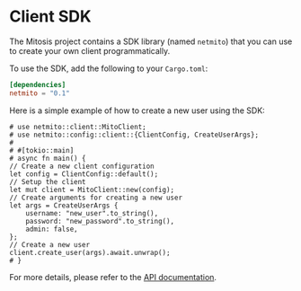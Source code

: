 # Client SDK

The Mitosis project contains a SDK library (named `netmito`) that you can use to create your own client programmatically.

To use the SDK, add the following to your `Cargo.toml`:

```toml
[dependencies]
netmito = "0.1"
```

Here is a simple example of how to create a new user using the SDK:

```rust,ignore
# use netmito::client::MitoClient;
# use netmito::config::client::{ClientConfig, CreateUserArgs};
# 
# #[tokio::main]
# async fn main() {
// Create a new client configuration
let config = ClientConfig::default();
// Setup the client
let mut client = MitoClient::new(config);
// Create arguments for creating a new user
let args = CreateUserArgs {
    username: "new_user".to_string(),
    password: "new_password".to_string(),
    admin: false,
};
// Create a new user
client.create_user(args).await.unwrap();
# }
```

For more details, please refer to the [API documentation](https://docs.rs/netmito).
